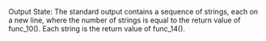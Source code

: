 Output State: The standard output contains a sequence of strings, each on a new line, where the number of strings is equal to the return value of func_10(). Each string is the return value of func_14().